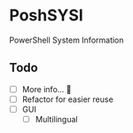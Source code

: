# PoshSYSI

PowerShell System Information

## Todo

- [ ] More info... :thinking:
- [ ] Refactor for easier reuse
- [ ] GUI
  - [ ] Multilingual
